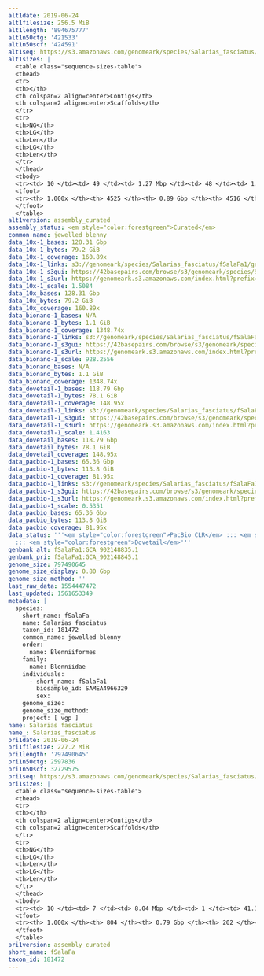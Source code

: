 ```yaml
---
alt1date: 2019-06-24
alt1filesize: 256.5 MiB
alt1length: '894675777'
alt1n50ctg: '421533'
alt1n50scf: '424591'
alt1seq: https://s3.amazonaws.com/genomeark/species/Salarias_fasciatus/fSalaFa1/assembly_curated/fSalaFa1.alt.cur.20190624.fasta.gz
alt1sizes: |
  <table class="sequence-sizes-table">
  <thead>
  <tr>
  <th></th>
  <th colspan=2 align=center>Contigs</th>
  <th colspan=2 align=center>Scaffolds</th>
  </tr>
  <tr>
  <th>NG</th>
  <th>LG</th>
  <th>Len</th>
  <th>LG</th>
  <th>Len</th>
  </tr>
  </thead>
  <tbody>
  <tr><td> 10 </td><td> 49 </td><td> 1.27 Mbp </td><td> 48 </td><td> 1.30 Mbp </td></tr><tr><td> 20 </td><td> 137 </td><td> 0.86 Mbp </td><td> 135 </td><td> 0.87 Mbp </td></tr><tr><td> 30 </td><td> 260 </td><td> 0.64 Mbp </td><td> 257 </td><td> 0.64 Mbp </td></tr><tr><td> 40 </td><td> 418 </td><td> 0.51 Mbp </td><td> 414 </td><td> 0.51 Mbp </td></tr><tr style="background-color:#cccccc;"><td> 50 </td><td> 609 </td><td> 421.53 Kbp </td><td> 605 </td><td> 424.59 Kbp </td></tr><tr><td> 60 </td><td> 848 </td><td> 324.06 Kbp </td><td> 842 </td><td> 326.98 Kbp </td></tr><tr><td> 70 </td><td> 1166 </td><td> 238.76 Kbp </td><td> 1160 </td><td> 240.72 Kbp </td></tr><tr><td> 80 </td><td> 1639 </td><td> 147.67 Kbp </td><td> 1631 </td><td> 148.43 Kbp </td></tr><tr><td> 90 </td><td> 2480 </td><td> 78.06 Kbp </td><td> 2471 </td><td> 78.45 Kbp </td></tr><tr><td> 100 </td><td> 4524 </td><td> 159  bp </td><td> 4515 </td><td> 159  bp </td></tr></tbody>
  <tfoot>
  <tr><th> 1.000x </th><th> 4525 </th><th> 0.89 Gbp </th><th> 4516 </th><th> 0.89 Gbp </th></tr>
  </tfoot>
  </table>
alt1version: assembly_curated
assembly_status: <em style="color:forestgreen">Curated</em>
common_name: jewelled blenny
data_10x-1_bases: 128.31 Gbp
data_10x-1_bytes: 79.2 GiB
data_10x-1_coverage: 160.89x
data_10x-1_links: s3://genomeark/species/Salarias_fasciatus/fSalaFa1/genomic_data/10x/<br>
data_10x-1_s3gui: https://42basepairs.com/browse/s3/genomeark/species/Salarias_fasciatus/fSalaFa1/genomic_data/10x/
data_10x-1_s3url: https://genomeark.s3.amazonaws.com/index.html?prefix=species/Salarias_fasciatus/fSalaFa1/genomic_data/10x/
data_10x-1_scale: 1.5084
data_10x_bases: 128.31 Gbp
data_10x_bytes: 79.2 GiB
data_10x_coverage: 160.89x
data_bionano-1_bases: N/A
data_bionano-1_bytes: 1.1 GiB
data_bionano-1_coverage: 1348.74x
data_bionano-1_links: s3://genomeark/species/Salarias_fasciatus/fSalaFa1/genomic_data/bionano/<br>
data_bionano-1_s3gui: https://42basepairs.com/browse/s3/genomeark/species/Salarias_fasciatus/fSalaFa1/genomic_data/bionano/
data_bionano-1_s3url: https://genomeark.s3.amazonaws.com/index.html?prefix=species/Salarias_fasciatus/fSalaFa1/genomic_data/bionano/
data_bionano-1_scale: 928.2556
data_bionano_bases: N/A
data_bionano_bytes: 1.1 GiB
data_bionano_coverage: 1348.74x
data_dovetail-1_bases: 118.79 Gbp
data_dovetail-1_bytes: 78.1 GiB
data_dovetail-1_coverage: 148.95x
data_dovetail-1_links: s3://genomeark/species/Salarias_fasciatus/fSalaFa1/genomic_data/dovetail/<br>
data_dovetail-1_s3gui: https://42basepairs.com/browse/s3/genomeark/species/Salarias_fasciatus/fSalaFa1/genomic_data/dovetail/
data_dovetail-1_s3url: https://genomeark.s3.amazonaws.com/index.html?prefix=species/Salarias_fasciatus/fSalaFa1/genomic_data/dovetail/
data_dovetail-1_scale: 1.4163
data_dovetail_bases: 118.79 Gbp
data_dovetail_bytes: 78.1 GiB
data_dovetail_coverage: 148.95x
data_pacbio-1_bases: 65.36 Gbp
data_pacbio-1_bytes: 113.8 GiB
data_pacbio-1_coverage: 81.95x
data_pacbio-1_links: s3://genomeark/species/Salarias_fasciatus/fSalaFa1/genomic_data/pacbio/<br>
data_pacbio-1_s3gui: https://42basepairs.com/browse/s3/genomeark/species/Salarias_fasciatus/fSalaFa1/genomic_data/pacbio/
data_pacbio-1_s3url: https://genomeark.s3.amazonaws.com/index.html?prefix=species/Salarias_fasciatus/fSalaFa1/genomic_data/pacbio/
data_pacbio-1_scale: 0.5351
data_pacbio_bases: 65.36 Gbp
data_pacbio_bytes: 113.8 GiB
data_pacbio_coverage: 81.95x
data_status: '''<em style="color:forestgreen">PacBio CLR</em> ::: <em style="color:forestgreen">10x</em>
  ::: <em style="color:forestgreen">Dovetail</em>'''
genbank_alt: fSalaFa1:GCA_902148835.1
genbank_pri: fSalaFa1:GCA_902148845.1
genome_size: 797490645
genome_size_display: 0.80 Gbp
genome_size_method: ''
last_raw_data: 1554447472
last_updated: 1561653349
metadata: |
  species:
    short_name: fSalaFa
    name: Salarias fasciatus
    taxon_id: 181472
    common_name: jewelled blenny
    order:
      name: Blenniiformes
    family:
      name: Blenniidae
    individuals:
      - short_name: fSalaFa1
        biosample_id: SAMEA4966329
        sex:
    genome_size:
    genome_size_method:
    project: [ vgp ]
name: Salarias fasciatus
name_: Salarias_fasciatus
pri1date: 2019-06-24
pri1filesize: 227.2 MiB
pri1length: '797490645'
pri1n50ctg: 2597836
pri1n50scf: 32729575
pri1seq: https://s3.amazonaws.com/genomeark/species/Salarias_fasciatus/fSalaFa1/assembly_curated/fSalaFa1.pri.cur.20190624.fasta.gz
pri1sizes: |
  <table class="sequence-sizes-table">
  <thead>
  <tr>
  <th></th>
  <th colspan=2 align=center>Contigs</th>
  <th colspan=2 align=center>Scaffolds</th>
  </tr>
  <tr>
  <th>NG</th>
  <th>LG</th>
  <th>Len</th>
  <th>LG</th>
  <th>Len</th>
  </tr>
  </thead>
  <tbody>
  <tr><td> 10 </td><td> 7 </td><td> 8.04 Mbp </td><td> 1 </td><td> 41.30 Mbp </td></tr><tr><td> 20 </td><td> 19 </td><td> 5.50 Mbp </td><td> 3 </td><td> 41.01 Mbp </td></tr><tr><td> 30 </td><td> 36 </td><td> 4.16 Mbp </td><td> 6 </td><td> 35.75 Mbp </td></tr><tr><td> 40 </td><td> 57 </td><td> 3.32 Mbp </td><td> 8 </td><td> 34.15 Mbp </td></tr><tr style="background-color:#cccccc;"><td> 50 </td><td> 85 </td><td style="background-color:#88ff88;"> 2.60 Mbp </td><td> 10 </td><td style="background-color:#88ff88;"> 32.73 Mbp </td></tr><tr><td> 60 </td><td> 119 </td><td> 2.03 Mbp </td><td> 13 </td><td> 30.60 Mbp </td></tr><tr><td> 70 </td><td> 164 </td><td> 1.51 Mbp </td><td> 15 </td><td> 29.90 Mbp </td></tr><tr><td> 80 </td><td> 225 </td><td> 1.08 Mbp </td><td> 18 </td><td> 27.17 Mbp </td></tr><tr><td> 90 </td><td> 331 </td><td> 0.52 Mbp </td><td> 21 </td><td> 22.43 Mbp </td></tr><tr><td> 100 </td><td> 803 </td><td> 806  bp </td><td> 201 </td><td> 3.08 Kbp </td></tr></tbody>
  <tfoot>
  <tr><th> 1.000x </th><th> 804 </th><th> 0.79 Gbp </th><th> 202 </th><th> 0.80 Gbp </th></tr>
  </tfoot>
  </table>
pri1version: assembly_curated
short_name: fSalaFa
taxon_id: 181472
---
```

